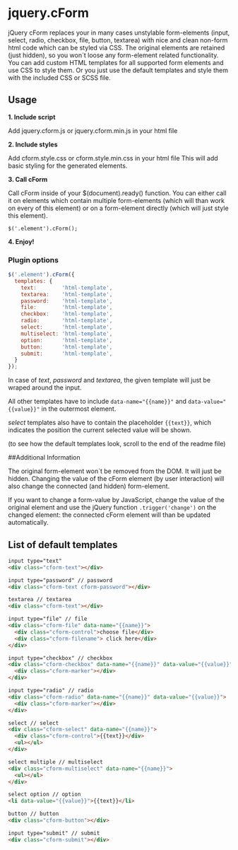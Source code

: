 # jquery.cForm
jQuery cForm replaces your in many cases unstylable form-elements (input, select, radio, checkbox, file, button, textarea) with nice and clean non-form html code which can be styled via CSS.
The original elements are retained (just hidden), so you won´t loose any form-element related functionality. 
You can add custom HTML templates for all supported form elements and use CSS to style them. Or you just use the default templates and style them with the included CSS or SCSS file.

## Usage

**1. Include script**

Add jquery.cform.js or jquery.cform.min.js in your html file

**2. Include styles**

Add cform.style.css or cform.style.min.css in your html file
This will add basic styling for the generated elements.

**3. Call cForm**

Call cForm inside of your $(document).ready() function.
You can either call it on elements which contain multiple form-elements 
(which will than work on every of this element) or on a form-element directly 
(which will just style this element).

`$('.element').cForm();`

**4. Enjoy!**

### Plugin options

```js
$('.element').cForm({
  templates: { 
    text:        'html-template',
    textarea:    'html-template',
    password:    'html-template',
    file:        'html-template',
    checkbox:    'html-template',
    radio:       'html-template',
    select:      'html-template',
    multiselect: 'html-template',
    option:      'html-template',
    button:      'html-template',
    submit:      'html-template',
  }
});
```

In case of *text*, *password* and *textarea*, the given template will just be wraped around the input.

All other templates have to include `data-name="{{name}}"` and `data-value="{{value}}"` in the outermost element.

*select* templates also have to contain the placeholder `{{text}}`, which indicates the position the current selected value will be shown.

(to see how the default templates look, scroll to the end of the readme file)

##Additional Information

The original form-element won´t be removed from the DOM. It will just be hidden. 
Changing the value of the cForm element (by user interaction) will also change 
the connected (and hidden) form-element.

If you want to change a form-value by JavaScript, change the value of the original 
element and use the jQuery function `.trigger('change')` on the changed element: the 
connected cForm element will than be updated automatically.

## List of default templates

```html
input type="text"
<div class="cform-text"></div>

input type="password" // password
<div class="cform-text cform-password"></div>

textarea // textarea
<div class="cform-text"></div>

input type="file" // file
<div class="cform-file" data-name="{{name}}">
  <div class="cform-control">choose file</div>
  <div class="cform-filename"> click here</div>
</div>

input type="checkbox" // checkbox
<div class="cform-checkbox" data-name="{{name}}" data-value="{{value}}">
  <div class="cform-marker"></div>
</div>

input type="radio" // radio
<div class="cform-radio" data-name="{{name}}" data-value="{{value}}">
  <div class="cform-marker"></div>
</div>

select // select
<div class="cform-select" data-name="{{name}}">
  <div class="cform-control">{{text}}</div>
  <ul></ul>
</div>

select multiple // multiselect
<div class="cform-multiselect" data-name="{{name}}">
  <ul></ul>
</div>

select option // option
<li data-value="{{value}}">{{text}}</li>

button // button
<div class="cform-button"></div>

input type="submit" // submit
<div class="cform-submit"></div>
```
